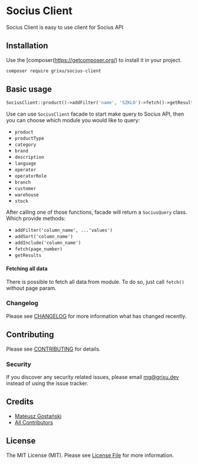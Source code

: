 # Socius Client

Socius Client is easy to use client for Socius API

## Installation

Use the [composer(https://getcomposer.org/) to install it in your project.

```bash
composer require grixu/socius-client
```

## Basic usage

```php
SociusClient::product()->addFilter('name', 'SZKLO')->fetch()->getResults();
```

Use can use `SociusClient` facade to start make query to Socius API, then you can choose
which module you would like to query:
- `product`
- `productType`
- `category`
- `brand`
- `description`
- `language`
- `operator`
- `operatorRole`
- `branch`
- `customer`
- `warehouse`
- `stock`

After calling one of those functions, facade will return a `SociusQuery` class. Which
provide methods:
- `addFilter('column_name', ...'values')`
- `addSort('column_name')`
- `addInclude('column_name')`
- `fetch(page_number)`
- `getResults`

#### Fetching all data
There is possible to fetch all data from module. To do so, just call `fetch()` without 
page param.

### Changelog

Please see [CHANGELOG](CHANGELOG.md) for more information what has changed recently.

## Contributing

Please see [CONTRIBUTING](CONTRIBUTING.md) for details.

### Security

If you discover any security related issues, please email mg@grixu.dev instead of using the issue tracker.

## Credits

- [Mateusz Gostański](https://github.com/grixu)
- [All Contributors](../../contributors)

## License

The MIT License (MIT). Please see [License File](LICENSE.md) for more information.
